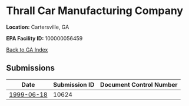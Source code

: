 # Thrall Car Manufacturing Company

**Location:** Cartersville, GA

**EPA Facility ID:** 100000056459

[Back to GA Index](../../index.md)

## Submissions

| Date | Submission ID | Document Control Number |
|------|--------------|-------------------------|
| [1999-06-18](submissions/10624.md) | 10624 |  |
